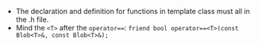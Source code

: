 - The declaration and definition for functions in template class must all in the .h file.
- Mind the ```<T>``` after the ```operator==```:
  ```friend bool operator==<T>(const Blob<T>&, const Blob<T>&);```
